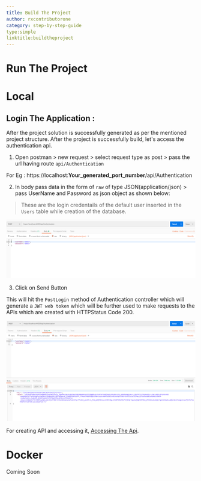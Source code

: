 ```yaml
---
title: Build The Project
author: rxcontributorone
category: step-by-step-guide
type:simple
linktitle:buildtheproject  
---
```

# Run The Project 

# Local

## Login The Application : 
After the project solution is successfully generated as per the mentioned project structure. After the project is successfully build, let's access the authentication api.

1) Open postman >  new request >  select request type as post > pass the url having route `api/Authentication`

For Eg : https://localhost:**Your_generated_port_number**/api/Authentication 

2) In body pass data in the form of `raw` of type JSON(application/json) > pass UserName and Password as json object as shown below: 

> These are the login credentails of the default user inserted in the `Users` table while creation of the database.

![Login Request](Images/login-request.PNG)

3) Click on Send Button

This will hit the `PostLogin` method of Authentication controller which will generate a `JWT web token` which will be further used to make requests to the APIs which are created with HTTPStatus Code 200.  

![Login Result](Images/login-result.PNG)

For creating API and accessing it, <a class="redirect-link" href="/rx-web-core/developing-the-api/basic-controller">Accessing The Api</a>.  
# Docker

Coming Soon

